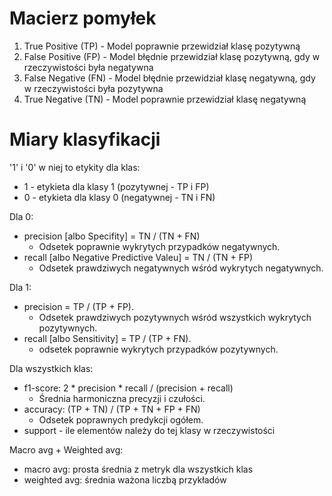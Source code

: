 # Macierz pomyłek 
1. True Positive (TP) - Model poprawnie przewidział klasę pozytywną
2. False Positive (FP) - Model błędnie przewidział klasę pozytywną, gdy w rzeczywistości była negatywna
3. False Negative (FN) - Model błędnie przewidział klasę negatywną, gdy w rzeczywistości była pozytywna
4. True Negative (TN) - Model poprawnie przewidział klasę negatywną

# Miary klasyfikacji
'1' i '0' w niej to etykity dla klas:
- 1 - etykieta dla klasy 1 (pozytywnej - TP i FP)
- 0 - etykieta dla klasy 0 (negatywnej - TN i FN)

Dla 0:
- precision [albo Specifity] = TN / (TN + FN) 
  - Odsetek poprawnie wykrytych przypadków negatywnych.
- recall [albo Negative Predictive Valeu] = TN / (TN + FP)
  - Odsetek prawdziwych negatywnych wśród wykrytych negatywnych.

Dla 1:
- precision = TP / (TP + FP). 
  - Odsetek prawdziwych pozytywnych wśród wszystkich wykrytych pozytywnych.
- recall [albo Sensitivity] = TP / (TP + FN). 
  - odsetek poprawnie wykrytych przypadków pozytywnych.


Dla wszystkich klas:
- f1-score: 2 * precision * recall / (precision + recall)
  - Średnia harmoniczna precyzji i czułości.
- accuracy: (TP + TN) / (TP + TN + FP + FN)
  - Odsetek poprawnych predykcji ogółem.
- support - ile elementów należy do tej klasy w rzeczywistości

Macro avg + Weighted avg:
- macro avg: prosta średnia z metryk dla wszystkich klas
- weighted avg: średnia ważona liczbą przykładów